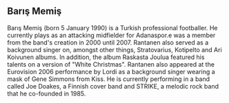 ## Barış Memiş

Barış Memiş (born 5 January 1990) is a Turkish professional footballer. He currently plays as an attacking midfielder for Adanaspor.e was a member from the band's creation in 2000 until 2007.
Rantanen also served as a background singer on, amongst other things, Stratovarius, Kotipelto and Ari Koivunen albums. In addition, the album Raskasta Joulua featured his talents on a version of "White Christmas". Rantanen also appeared at the Eurovision 2006 performance by Lordi as a background singer wearing a mask of Gene Simmons from Kiss. He is currently performing in a band called Joe Doakes, a Finnish cover band and STRIKE, a melodic rock band that he co-founded in 1985.